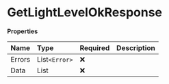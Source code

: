 # GetLightLevelOkResponse

**Properties**

| Name   | Type                | Required | Description |
| :----- | :------------------ | :------- | :---------- |
| Errors | List`<Error>`       | ❌       |             |
| Data   | List<LightLevelGet> | ❌       |             |

<!-- This file was generated by liblab | https://liblab.com/ -->
